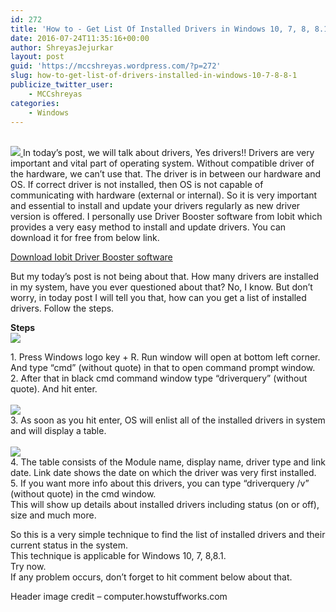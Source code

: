 ```yaml
---
id: 272
title: 'How to - Get List Of Installed Drivers in Windows 10, 7, 8, 8.1'
date: 2016-07-24T11:35:16+00:00
author: ShreyasJejurkar
layout: post
guid: 'https://mccshreyas.wordpress.com/?p=272'
slug: how-to-get-list-of-drivers-installed-in-windows-10-7-8-8-1
publicize_twitter_user:
    - MCCshreyas
categories:
    - Windows
---
```


[  
![](http://mccshreyas.files.wordpress.com/2016/07/savedpicture-201672417207.jpg?w=700)  ](http://mccshreyas.files.wordpress.com/2016/07/savedpicture-201672417207.jpg)In today’s post, we will talk about drivers, Yes drivers!! Drivers are very important and vital part of operating system. Without compatible driver of the hardware, we can’t use that. The driver is in between our hardware and OS. If correct driver is not installed, then OS is not capable of communicating with hardware (external or internal). So it is very important and essential to install and update your drivers regularly as new driver version is offered. I personally use Driver Booster software from Iobit which provides a very easy method to install and update drivers. You can download it for free from below link.

[Download Iobit Driver Booster software ](http://www.iobit.com/en/driver-booster.php)

But my today’s post is not being about that. How many drivers are installed in my system, have you ever questioned about that? No, I know. But don’t worry, in today post I will tell you that, how can you get a list of installed drivers. Follow the steps.

**Steps**  
![](http://mccshreyas.files.wordpress.com/2016/07/savedpicture-2016724172048.png?w=700)

1\. Press Windows logo key + R. Run window will open at bottom left corner. And type “cmd” (without quote) in that to open command prompt window.  
2\. After that in black cmd command window type “driverquery” (without quote). And hit enter.  
[  
![](http://mccshreyas.files.wordpress.com/2016/07/savedpicture-2016724172258.png?w=700)  ](http://mccshreyas.files.wordpress.com/2016/07/savedpicture-2016724172258.png)  
3\. As soon as you hit enter, OS will enlist all of the installed drivers in system and will display a table.  
[  
![](http://mccshreyas.files.wordpress.com/2016/07/savedpicture-2016724172714.png?w=700)  ](http://mccshreyas.files.wordpress.com/2016/07/savedpicture-2016724172714.png)  
4\. The table consists of the Module name, display name, driver type and link date. Link date shows the date on which the driver was very first installed.  
5\. If you want more info about this drivers, you can type “driverquery /v” (without quote) in the cmd window.  
This will show up details about installed drivers including status (on or off), size and much more.

So this is a very simple technique to find the list of installed drivers and their current status in the system.  
This technique is applicable for Windows 10, 7, 8,8.1.  
Try now.  
If any problem occurs, don’t forget to hit comment below about that.

Header image credit – computer.howstuffworks.com
